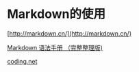 # Markdown的使用
[http://markdown.cn/](http://markdown.cn/)

[Markdown 语法手册 （完整整理版)](https://blog.csdn.net/witnessai1/article/details/52551362)

[coding.net](https://coding.net/help/doc/project/markdown.html)
